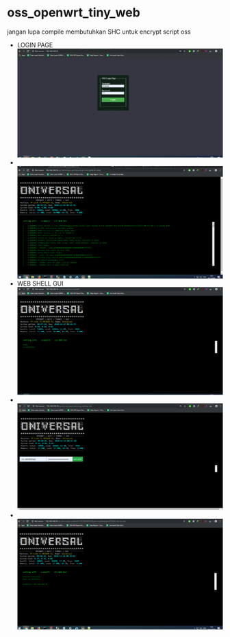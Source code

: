 # oss_openwrt_tiny_web
jangan lupa compile membutuhkan SHC untuk encrypt script oss
<ul>
  <li>LOGIN PAGE</li>
  <img src="Capture.PNG"></img>
  <li></li>
  <img src="Capture.1.PNG"></img>
  <li>WEB SHELL GUI</li>
  <img src="Capture2.PNG"></img>
  <li></li>
  <img src="Capture3.PNG"></img>
  <li></li>
  <img src="Capture4.PNG"></img>
</ul>
  
